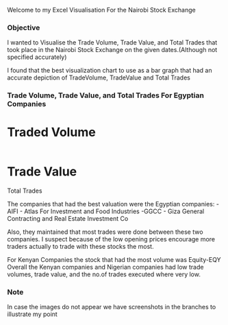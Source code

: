Welcome to my Excel Visualisation For the Nairobi Stock Exchange

### Objective
I wanted to Visualise the Trade Volume, Trade Value, and Total Trades that took place in the Nairobi Stock Exchange on the given dates.(Although not specified accurately)

I found that the best visualization chart to use as a bar graph that had an accurate depiction of TradeVolume, TradeValue and Total Trades

### Trade Volume, Trade Value, and Total Trades For Egyptian Companies

<h1>Traded Volume</h1>
<img src-"Traded Volume for Egyptian Companies.jpg">

<h1>Trade Value</h1>
<img src-"Traded Value for Egyptian Companies.jpg")

<h1>Total Trades</h1>
<img src-"Total Trades per Company for Egyptian companies in NSE.jpg">

The companies that had the best valuation were the Egyptian companies:
 -AIFI - Atlas For Investment and Food Industries
 -GGCC - Giza General Contracting and Real Estate Investment Co

Also, they maintained that most trades were done between these two companies. I suspect because of the low opening prices encourage more traders actually to trade with these stocks the most.

For Kenyan Companies the stock that had the most volume was Equity-EQY
Overall the Kenyan companies and Nigerian companies had low trade volumes, trade value, and the no.of trades executed where very low.

### Note
In case the images do not appear we have screenshots in the branches to illustrate my point
